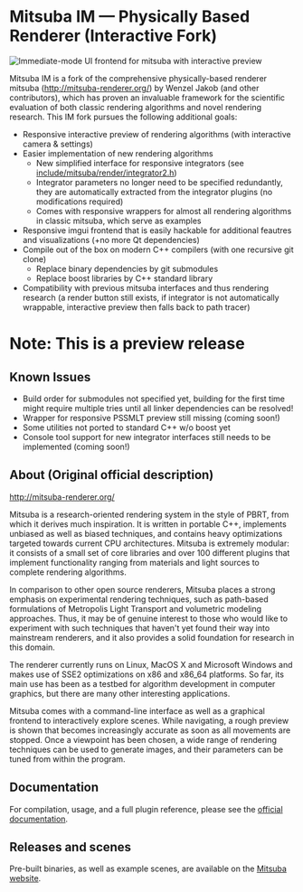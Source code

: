 Mitsuba IM — Physically Based Renderer (Interactive Fork)
=========================================================

![Immediate-mode UI frontend for mitsuba with interactive preview](http://alphanew.net/refresh/portfolio/immitsuba.jpg)

Mitsuba IM is a fork of the comprehensive physically-based renderer mitsuba (http://mitsuba-renderer.org/) by Wenzel Jakob (and other contributors), which has proven an invaluable framework for the scientific evaluation of both classic rendering algorithms and novel rendering research. This IM fork pursues the following additional goals:

* Responsive interactive preview of rendering algorithms (with interactive camera & settings)
* Easier implementation of new rendering algorithms
	* New simplified interface for responsive integrators (see [include/mitsuba/render/integrator2.h](include/mitsuba/render/integrator2.h))
	* Integrator parameters no longer need to be specified redundantly, they are automatically extracted from the integrator plugins (no modifications required)
	* Comes with responsive wrappers for almost all rendering algorithms in classic mitsuba, which serve as examples
* Responsive imgui frontend that is easily hackable for additional feautres and visualizations (+no more Qt dependencies)
* Compile out of the box on modern C++ compilers (with one recursive git clone)
	* Replace binary dependencies by git submodules
	* Replace boost libraries by C++ standard library
* Compatibility with previous mitsuba interfaces and thus rendering research (a render button still exists, if integrator is not automatically wrappable, interactive preview then falls back to path tracer)

Note: This is a preview release
===============================

## Known Issues

* Build order for submodules not specified yet, building for the first time might require multiple tries until all linker dependencies can be resolved!
* Wrapper for responsive PSSMLT preview still missing (coming soon!)
* Some utilities not ported to standard C++ w/o boost yet
* Console tool support for new integrator interfaces still needs to be implemented (coming soon!)

## About (Original official description)

http://mitsuba-renderer.org/

Mitsuba is a research-oriented rendering system in the style of PBRT, from which it derives much inspiration. It is written in portable C++, implements unbiased as well as biased techniques, and contains heavy optimizations targeted towards current CPU architectures. Mitsuba is extremely modular: it consists of a small set of core libraries and over 100 different plugins that implement functionality ranging from materials and light sources to complete rendering algorithms.

In comparison to other open source renderers, Mitsuba places a strong emphasis on experimental rendering techniques, such as path-based formulations of Metropolis Light Transport and volumetric modeling approaches. Thus, it may be of genuine interest to those who would like to experiment with such techniques that haven't yet found their way into mainstream renderers, and it also provides a solid foundation for research in this domain.

The renderer currently runs on Linux, MacOS X and Microsoft Windows and makes use of SSE2 optimizations on x86 and x86_64 platforms. So far, its main use has been as a testbed for algorithm development in computer graphics, but there are many other interesting applications.

Mitsuba comes with a command-line interface as well as a graphical frontend to interactively explore scenes. While navigating, a rough preview is shown that becomes increasingly accurate as soon as all movements are stopped. Once a viewpoint has been chosen, a wide range of rendering techniques can be used to generate images, and their parameters can be tuned from within the program.

## Documentation

For compilation, usage, and a full plugin reference, please see the [official documentation](http://mitsuba-renderer.org/docs.html).

## Releases and scenes

Pre-built binaries, as well as example scenes, are available on the [Mitsuba website](http://mitsuba-renderer.org/download.html).
